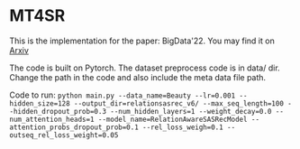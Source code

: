 # MT4SR
This is the implementation for the paper:
BigData'22. You may find it on [Arxiv](https://arxiv.org/pdf/2210.13572.pdf)

The code is built on Pytorch.
The dataset preprocess code is in data/ dir. Change the path in the code and also include the meta data file path.

Code to run:
```python main.py --data_name=Beauty --lr=0.001 --hidden_size=128 --output_dir=relationsasrec_v6/ --max_seq_length=100 --hidden_dropout_prob=0.3 --num_hidden_layers=1 --weight_decay=0.0 --num_attention_heads=1 --model_name=RelationAwareSASRecModel --attention_probs_dropout_prob=0.1 --rel_loss_weigh=0.1 --outseq_rel_loss_weight=0.05```
